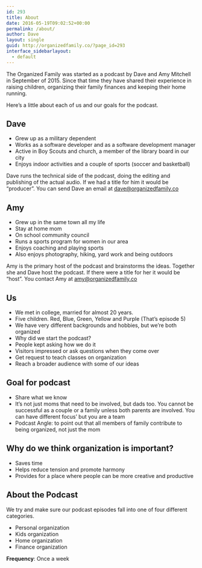 ```yaml
---
id: 293
title: About
date: 2016-05-19T09:02:52+00:00
permalink: /about/
author: Dave
layout: single
guid: http://organizedfamily.co/?page_id=293
interface_sidebarlayout:
  - default
---
```

The Organized Family was started as a podcast by Dave and Amy Mitchell in September of 2015. Since that time they have shared their experience in raising children, organizing their family finances and keeping their home running.

Here&#8217;s a little about each of us and our goals for the podcast.

## Dave

  * Grew up as a military dependent
  * Works as a software developer and as a software development manager
  * Active in Boy Scouts and church, a member of the library board in our city
  * Enjoys indoor activities and a couple of sports (soccer and basketball)

Dave runs the technical side of the podcast, doing the editing and publishing of the actual audio. If we had a title for him it would be &#8220;producer&#8221;. You can send Dave an email at <dave@organizedfamily.co>

## Amy

  * Grew up in the same town all my life
  * Stay at home mom
  * On school community council
  * Runs a sports program for women in our area
  * Enjoys coaching and playing sports
  * Also enjoys photography, hiking, yard work and being outdoors

Amy is the primary host of the podcast and brainstorms the ideas. Together she and Dave host the podcast. If there were a title for her it would be &#8220;host&#8221;. You contact Amy at <amy@organizedfamily.co>

## Us

  * We met in college, married for almost 20 years.
  * Five children. Red, Blue, Green, Yellow and Purple (That’s episode 5)
  * We have very different backgrounds and hobbies, but we’re both organized
  * Why did we start the podcast?
  * People kept asking how we do it
  * Visitors impressed or ask questions when they come over
  * Get request to teach classes on organization
  * Reach a broader audience with some of our ideas

## Goal for podcast

  * Share what we know
  * It’s not just moms that need to be involved, but dads too. You cannot be successful as a couple or a family unless both parents are involved. You can have different focus’ but you are a team
  * Podcast Angle: to point out that all members of family contribute to being organized, not just the mom

## Why do we think organization is important?

  * Saves time
  * Helps reduce tension and promote harmony
  * Provides for a place where people can be more creative and productive

## About the Podcast

We try and make sure our podcast episodes fall into one of four different categories.

  * Personal organization
  * Kids organization
  * Home organization
  * Finance organization

**Frequency**: Once a week

